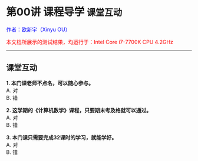 # **第00讲 课程导学** `课堂互动`

<font color="blue">作者：欧新宇（Xinyu OU）</font>

<font color="red">本文档所展示的测试结果，均运行于：Intel Core i7-7700K CPU 4.2GHz</font>

---

## **课堂互动**

**1. 本门课老师不点名，可以随心参与。**  
A. 对  
B. 错


**2. 这学期的《计算机数学》课程，只要期末考及格就可以通过。**  
A. 对  
B. 错  

**3. 本门课只需要完成32课时的学习，就能学好。**  
A. 对  
B. 错
